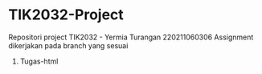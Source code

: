 # TIK2032-Project
Repositori project TIK2032 - Yermia Turangan 220211060306
Assignment dikerjakan pada branch yang sesuai
1. Tugas-html
